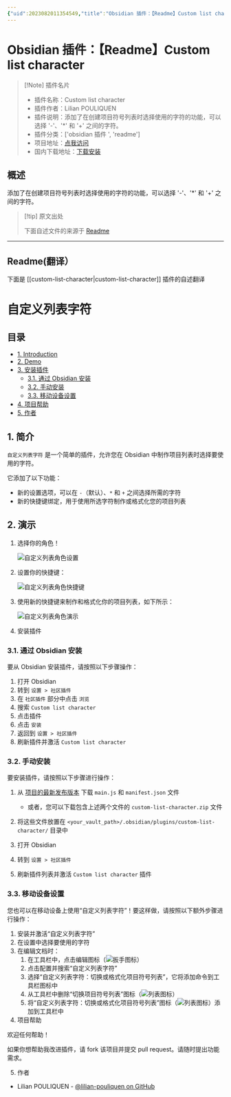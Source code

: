 ```yaml
---
{"uid":2023082011354549,"title":"Obsidian 插件：【Readme】Custom list character","tags":["obsidian插件","readme"],"description":"添加了在创建项目符号列表时选择使用的字符的功能，可以选择'-'、'*'和'+'之间的字符。","author":"AI","type":"readme","draft":false,"editable":false,"modified":20230101000000,"dg-publish":true,"permalink":"/lake-of-knowledge/10-obsidian/obsidian/readme/custom-list-character-readme/","dgPassFrontmatter":true}
---
```



# Obsidian 插件：【Readme】Custom list character

> [!Note] 插件名片
> - 插件名称：Custom list character
> - 插件作者：Lilian POULIQUEN
> - 插件说明：添加了在创建项目符号列表时选择使用的字符的功能，可以选择 '-'、'*' 和 '+' 之间的字符。
> - 插件分类：['obsidian 插件 ', 'readme']
> - 项目地址：[点我访问](https://github.com/lilian-pouliquen/obsidian-custom-list-character)
> - 国内下载地址：[下载安装](https://pkmer.cn/products/plugin/pluginMarket/?custom-list-character)

## 概述

添加了在创建项目符号列表时选择使用的字符的功能，可以选择 '-'、'*' 和 '+' 之间的字符。

> [!tip] 原文出处
>
>下面自述文件的来源于 [Readme](https://ghproxy.net/https://raw.githubusercontent.com/lilian-pouliquen/obsidian-custom-list-character/master/README.md)
>

---

## Readme(翻译）

下面是 [[custom-list-character\|custom-list-character]] 插件的自述翻译

# 自定义列表字符 <!-- 在目录中省略 -->

## 目录 <!-- omit in toc -->

* [1. Introduction](#1-introduction)
* [2. Demo](#2-demo)
* [3. 安装插件](#3-安装插件)
  * [3.1. 通过 Obsidian 安装](#31-通过-obsidian-安装)
  * [3.2. 手动安装](#32-手动安装)
  * [3.3. 移动设备设置](#33-移动设备设置)
* [4. 项目帮助](#4-项目帮助)
* [5. 作者](#5-作者)

## 1. 简介

`自定义列表字符` 是一个简单的插件，允许您在 Obsidian 中制作项目列表时选择要使用的字符。

它添加了以下功能：

* 新的设置选项，可以在 `-`（默认）、`*` 和 `+` 之间选择所需的字符
* 新的快捷键绑定，用于使用所选字符制作或格式化您的项目列表

## 2. 演示

1. 选择你的角色！

   ![自定义列表角色设置](./docs/images/custom_list_character_settings.png "选择我的自定义列表角色")

2. 设置你的快捷键：

   ![自定义列表角色快捷键](./docs/images/custom_list_character_hotkeys.png "使用我的快捷键来制作带有自定义字符的项目列表")

3. 使用新的快捷键来制作和格式化你的项目列表，如下所示：

   ![自定义列表角色演示](./docs/images/custom_list_character_demo.gif "使用角色来格式化和制作项目列表")

4. 安装插件

### 3.1. 通过 Obsidian 安装

要从 Obsidian 安装插件，请按照以下步骤操作：

1. 打开 Obsidian
2. 转到 `设置 > 社区插件`
3. 在 `社区插件` 部分中点击 `浏览`
4. 搜索 `Custom list character`
5. 点击插件
6. 点击 `安装`
7. 返回到 `设置 > 社区插件`
8. 刷新插件并激活 `Custom list character`

### 3.2. 手动安装

要安装插件，请按照以下步骤进行操作：

1. 从 [项目的最新发布版本](https://github.com/lilian-pouliquen/obsidian-custom-list-character/releases/latest/) 下载 `main.js` 和 `manifest.json` 文件

   * 或者，您可以下载包含上述两个文件的 `custom-list-character.zip` 文件

2. 将这些文件放置在 `<your_vault_path>/.obsidian/plugins/custom-list-character/` 目录中
3. 打开 Obsidian
4. 转到 `设置 > 社区插件`
5. 刷新插件列表并激活 `Custom list character` 插件

### 3.3. 移动设备设置

您也可以在移动设备上使用“自定义列表字符”！要这样做，请按照以下额外步骤进行操作：

1. 安装并激活“自定义列表字符”
2. 在设置中选择要使用的字符
3. 在编辑文档时：
   1. 在工具栏中，点击编辑图标（![扳手图标](docs/images/icon_wrench.svg)）
   2. 点击配置并搜索“自定义列表字符”
   3. 选择“自定义列表字符：切换或格式化项目符号列表”，它将添加命令到工具栏图标中
   4. 从工具栏中删除“切换项目符号列表”图标（![列表图标](docs/images/icon_list.svg)）
   5. 将“自定义列表字符：切换或格式化项目符号列表”图标（![列表图标](docs/images/icon_list.svg)）添加到工具栏中
4. 项目帮助

欢迎任何帮助！

如果你想帮助我改进插件，请 fork 该项目并提交 pull request。请随时提出功能需求。

5. 作者

* Lilian POULIQUEN - [@lilian-pouliquen on GitHub](https://github.com/lilian-pouliquen/)
